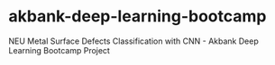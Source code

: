 # akbank-deep-learning-bootcamp
NEU Metal Surface Defects Classification with CNN - Akbank Deep Learning Bootcamp Project
